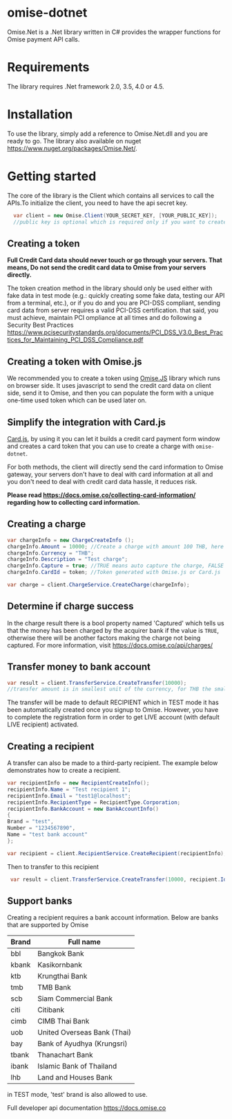 omise-dotnet
============

Omise.Net is a .Net library written in C# provides the wrapper functions for Omise payment API calls.

Requirements
============
The library requires .Net framework 2.0, 3.5, 4.0 or 4.5.

Installation
============
To use the library, simply add a reference to Omise.Net.dll and you are ready to go. The library also available on nuget https://www.nuget.org/packages/Omise.Net/.

Getting started
===============

The core of the library is the Client which contains all services to call the APIs.To initialize the client, you need to have the api secret key.

```c#
  var client = new Omise.Client(YOUR_SECRET_KEY, [YOUR_PUBLIC_KEY]); 
  //public key is optional which is required only if you want to create a token on the server side
```

Creating a token
----------------
**Full Credit Card data should never touch or go through your servers. That means, Do not send the credit card data to Omise from your servers directly.**

The token creation method in the library should only be used either with fake data in test mode (e.g.: quickly creating some fake data, testing our API from a terminal, etc.), or if you do and you are PCI-DSS compliant, sending card data from server requires a valid PCI-DSS certification.
that said, you must achieve, maintain PCI ompliance at all times and do following a Security Best Practices https://www.pcisecuritystandards.org/documents/PCI_DSS_V3.0_Best_Practices_for_Maintaining_PCI_DSS_Compliance.pdf

Creating a token with Omise.js
------------------------------
We recommended you to create a token using [Omise.JS](https://github.com/omise/omise.js) library which runs on browser side. It uses javascript to send the credit card data on client side, send it to Omise, and then you can populate the form with a unique one-time used token which can be used later on.

Simplify the integration with Card.js
-------------------------------------
[Card.js](https://docs.omise.co/card-js/), by using it you can let it builds a credit card payment form window and creates a card token that you can use to create a charge with `omise-dotnet`.


For both methods, the client will directly send the card information to Omise gateway, your servers don't have to deal with card information at all and you don't need to deal with credit card data hassle, it reduces risk.

**Please read https://docs.omise.co/collecting-card-information/ regarding how to collecting card information.**

Creating a charge
-----------------

 ```c#
var chargeInfo = new ChargeCreateInfo ();
chargeInfo.Amount = 10000; //Create a charge with amount 100 THB, here we are passing with the smallest currency unit which is 10000 satangs
chargeInfo.Currency = "THB";
chargeInfo.Description = "Test charge";
chargeInfo.Capture = true; //TRUE means auto capture the charge, FALSE means authorize only. Default is FALSE
chargeInfo.CardId = token; //Token generated with Omise.js or Card.js

var charge = client.ChargeService.CreateCharge(chargeInfo);
 ```

Determine if charge success
---------------------------

In the charge result there is a bool property named 'Captured' which tells us that the money has been charged by the acquirer bank if the value is ```TRUE```, 
otherwise there will be another factors making the charge not being captured. For more information, visit https://docs.omise.co/api/charges/

Transfer money to bank account
------------------------------
```c#
var result = client.TransferService.CreateTransfer(10000);
//transfer amount is in smallest unit of the currency, for THB the smallest unit is SATANG so here we are transfering 100 THB
```

The transfer will be made to default RECIPIENT which in TEST mode it has been automatically created once you signup to Omise.
However, you have to complete the registration form in order to get LIVE account (with default LIVE recipient) activated. 

Creating a recipient
--------------------
A transfer can also be made to a third-party recipient. The example below demonstrates how to create a recipient.

```c#
var recipientInfo = new RecipientCreateInfo();
recipientInfo.Name = "Test recipient 1";
recipientInfo.Email = "test1@localhost";
recipientInfo.RecipientType = RecipientType.Corporation;
recipientInfo.BankAccount = new BankAccountInfo()
{
Brand = "test",
Number = "1234567890",
Name = "test bank account"
};

var recipient = client.RecipientService.CreateRecipient(recipientInfo);
```

Then to transfer to this recipient

```c#
 var result = client.TransferService.CreateTransfer(10000, recipient.Id);
```

Support banks
-------------

Creating a recipient requires a bank account information. Below are banks that are supported by Omise

|Brand|Full name|
|---|---|
|bbl|Bangkok Bank|
|kbank|Kasikornbank|
|ktb|Krungthai Bank|
|tmb|TMB Bank|
|scb|Siam Commercial Bank|
|citi|Citibank|
|cimb|CIMB Thai Bank|
|uob|United Overseas Bank (Thai)|
|bay|Bank of Ayudhya (Krungsri)|
|tbank|Thanachart Bank|
|ibank|Islamic Bank of Thailand|
|lhb|Land and Houses Bank|


in TEST mode, 'test' brand is also allowed to use.

Full developer api documentation https://docs.omise.co
